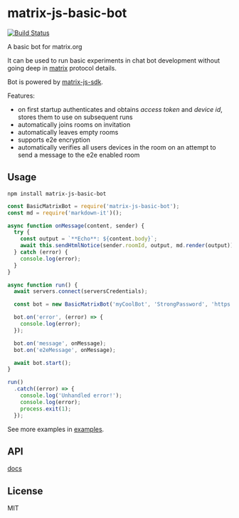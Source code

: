 # matrix-js-basic-bot

[![Build Status](https://travis-ci.org/vsenko/matrix-js-basic-bot.svg?branch=master)](https://travis-ci.org/vsenko/matrix-js-basic-bot)

A basic bot for matrix.org

It can be used to run basic experiments in chat bot development without going deep in [matrix](https://matrix.org/docs/spec) protocol details.

Bot is powered by [matrix-js-sdk](https://github.com/matrix-org/matrix-js-sdk).

Features:
- on first startup authenticates and obtains *access token* and *device id*, stores them to use on subsequent runs
- automatically joins rooms on invitation
- automatically leaves empty rooms
- supports e2e encryption
- automatically verifies all users devices in the room on an attempt to send a message to the e2e enabled room

## Usage

```
npm install matrix-js-basic-bot
```

```javascript
const BasicMatrixBot = require('matrix-js-basic-bot');
const md = require('markdown-it')();

async function onMessage(content, sender) {
  try {
    const output = `**Echo**: ${content.body}`;
    await this.sendHtmlNotice(sender.roomId, output, md.render(output));
  } catch (error) {
    console.log(error);
  }
}

async function run() {
  await servers.connect(serversCredentials);

  const bot = new BasicMatrixBot('myCoolBot', 'StrongPassword', 'https://matrix.org', './localstorage');

  bot.on('error', (error) => {
    console.log(error);
  });

  bot.on('message', onMessage);
  bot.on('e2eMessage', onMessage);

  await bot.start();
}

run()
  .catch((error) => {
    console.log('Unhandled error!');
    console.log(error);
    process.exit(1);
  });

```

See more examples in [examples](/examples).

## API
[docs](/docs)

## License
MIT
